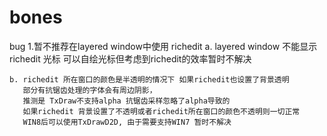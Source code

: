 # bones


bug
1.暂不推荐在layered window中使用 richedit
	a. layered window 不能显示 richedit 光标 
       可以自绘光标但考虑到richedit的效率暂时不解决	

	b. richedit 所在窗口的颜色是半透明的情况下 如果richedit也设置了背景透明
	   部分有抗锯齿处理的字体会有周边阴影，
	   推测是 TxDraw不支持alpha 抗锯齿采样忽略了alpha导致的
       如果richedit 背景设置了不透明或者richedit所在窗口的颜色不透明则一切正常
       WIN8后可以使用TxDrawD2D, 由于需要支持WIN7 暂时不解决	   

